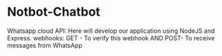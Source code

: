 # Notbot-Chatbot
Whatsapp cloud API:
Here will develop our application using NodeJS and Express.
webhooks:
GET  - To verify this webhook
AND
POST- To receive messages from WhatsApp

